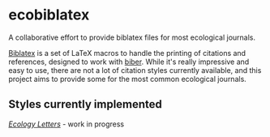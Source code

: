# ecobiblatex

A collaborative effort to provide biblatex files for most ecological journals.

[Biblatex](https://github.com/plk/biblatex) is a set of LaTeX macros to handle the printing of citations and references, designed to work with [biber](http://biblatex-biber.sourceforge.net/).
While it's really impressive and easy to use, there are not a lot of citation styles currently available, and this project aims to provide some for the most common ecological journals. 

## Styles currently implemented

[*Ecology Letters*](http://onlinelibrary.wiley.com/journal/10.1111/(ISSN)1461-0248/homepage/ForAuthors.html) - work in progress